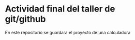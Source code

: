 # Actividad final del taller de git/github

En este repositorio se guardara el proyecto de una calculadora
